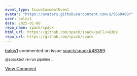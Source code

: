 ```yaml
---
event_type: IssueCommentEvent
avatar: "https://avatars.githubusercontent.com/u/5669480?"
user: balos1
date: 2025-01-08
repo_name: spack/spack
html_url: https://github.com/spack/spack/pull/48389
repo_url: https://github.com/spack/spack
---
```


<a href='https://github.com/balos1' target='_blank'>balos1</a> commented on issue <a href='https://github.com/spack/spack/pull/48389' target='_blank'>spack/spack#48389</a>.

<small>@spackbot re-run pipeline...</small>

<a href='https://github.com/spack/spack/pull/48389' target='_blank'>View Comment</a>
